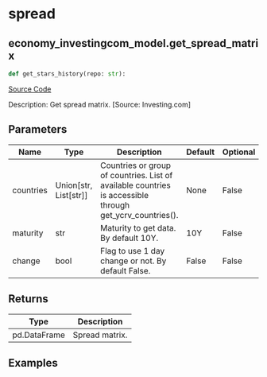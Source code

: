 # spread

## economy_investingcom_model.get_spread_matrix

```python
def get_stars_history(repo: str):
```
[Source Code](https://github.com/OpenBB-finance/OpenBBTerminal/tree/main/openbb_terminal/economy/investingcom_model.py#L223)

Description: Get spread matrix. [Source: Investing.com]

## Parameters

| Name | Type | Description | Default | Optional |
| ---- | ---- | ----------- | ------- | -------- |
| countries | Union[str, List[str]] | Countries or group of countries. List of available countries is accessible through get_ycrv_countries(). | None | False |
| maturity | str | Maturity to get data. By default 10Y. | 10Y | False |
| change | bool | Flag to use 1 day change or not. By default False. | False | False |

## Returns

| Type | Description |
| ---- | ----------- |
| pd.DataFrame | Spread matrix. |

## Examples

